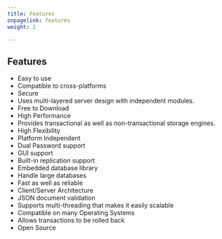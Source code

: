 ```yaml
---
title: Features
onpagelink: features
weight: 2

---
```


Features
--------

- Easy to use
- Compatible to cross-platforms
- Secure
- Uses multi-layered server design with independent modules.
- Free to Download
- High Performance
- Provides transactional as well as non-transactional storage engines.
- High Flexibility
- Platform Independent
- Dual Password support
- GUI support
- Built-in replication support
- Embedded database library
- Handle large databases
- Fast as well as reliable
- Client/Server Architecture
- JSON document validation
- Supports multi-threading that makes it easily scalable
- Compatible on many Operating Systems
- Allows transactions to be rolled back
- Open Source
 